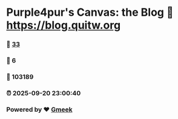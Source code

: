 # Purple4pur's Canvas: the Blog :link: https://blog.quitw.org 
### :page_facing_up: [33](https://blog.quitw.org/tag.html) 
### :speech_balloon: 6 
### :hibiscus: 103189 
### :alarm_clock: 2025-09-20 23:00:40 
### Powered by :heart: [Gmeek](https://github.com/Meekdai/Gmeek)
